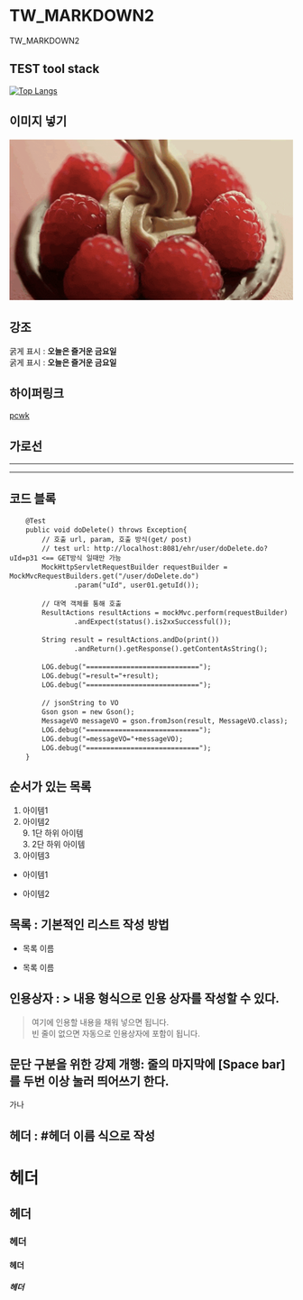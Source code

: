 # TW_MARKDOWN2
TW_MARKDOWN2

## TEST tool stack
[![Top Langs](https://github-readme-stats.vercel.app/api/top-langs/?username=T2us&layout=compact)](https://github.com/hykim-king/TEAMDMC)    

## 이미지 넣기
![배고파](https://github.com/T2us/TW_MARKDOWN2/blob/main/f5cf314c3fe0aaa14412dfada8a2c34e.gif)  

## 강조
굵게 표시 : **오늘은 즐거운 금요일**  
굵게 표시 : __오늘은 즐거운 금요일__

## 하이퍼링크
[pcwk](http://cafe.daum.net/pcwk)

## 가로선
---
***

## 코드 블록
```
	@Test
	public void doDelete() throws Exception{
		// 호출 url, param, 호출 방식(get/ post)
		// test url: http://localhost:8081/ehr/user/doDelete.do?uId=p31 <== GET방식 일때만 가능
		MockHttpServletRequestBuilder requestBuilder = MockMvcRequestBuilders.get("/user/doDelete.do")
				.param("uId", user01.getuId());
	
		// 대역 객체를 통해 호출
		ResultActions resultActions = mockMvc.perform(requestBuilder)
				.andExpect(status().is2xxSuccessful());
		
		String result = resultActions.andDo(print())
				.andReturn().getResponse().getContentAsString();

		LOG.debug("============================");
		LOG.debug("=result="+result);
		LOG.debug("============================");
		
		// jsonString to VO
		Gson gson = new Gson();
		MessageVO messageVO = gson.fromJson(result, MessageVO.class);
		LOG.debug("============================");
		LOG.debug("=messageVO="+messageVO);
		LOG.debug("============================");	
	}
```
## 순서가 있는 목록
1. 아이템1
3. 아이템2  
    9. 1단 하위 아이템  
        3. 2단 하위 아이템  
9. 아이템3

- 아이템1  
+ 아이템2

## 목록 : 기본적인 리스트 작성 방법  
* 목록 이름
- 목록 이름

## 인용상자 : > 내용 형식으로 인용 상자를 작성할 수 있다.  
> 여기에 인용할 내용을 채워 넣으면 됩니다.  
빈 줄이 없으면 자동으로 인용상자에 포함이 됩니다.

## 문단 구분을 위한 강제 개행: 줄의 마지막에 [Space bar]를 두번 이상 눌러 띄어쓰기 한다.  
가나
## 헤더 : #헤더 이름 식으로 작성  
# 헤더  
## 헤더  
### 헤더  
#### 헤더  
##### 헤더  
  

